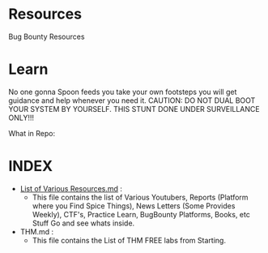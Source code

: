 # Resources
Bug Bounty Resources 
# Learn
No one gonna Spoon feeds you take your own footsteps you will get guidance and help whenever you need it.
CAUTION: DO NOT DUAL BOOT YOUR SYSTEM BY YOURSELF. THIS STUNT DONE UNDER SURVEILLANCE ONLY!!!

What in Repo:
# INDEX
- [List of Various Resources.md](https://github.com/08hakr/Bug-Bounty-Resources-/blob/main/List%20of%20Various%20Resources.md) :
  - This file contains the list of Various Youtubers, Reports (Platform where you Find Spice Things), News Letters (Some Provides Weekly), CTF's, Practice Learn, BugBounty Platforms, Books, etc Stuff Go and see whats inside.
- THM.md :
  -  This file contains the List of THM FREE labs from Starting. 
